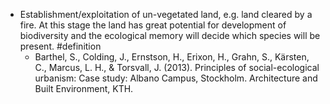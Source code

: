 - Establishment/exploitation of un-vegetated land, e.g. land cleared by a fire. At this stage the land has great potential for development of biodiversity and the ecological memory will decide which species will be present. #definition
	- Barthel, S., Colding, J., Ernstson, H., Erixon, H., Grahn, S., Kärsten, C., Marcus, L. H., & Torsvall, J. (2013). Principles of social-ecological urbanism: Case study: Albano Campus, Stockholm. Architecture and Built Environment, KTH.